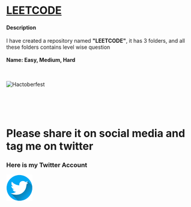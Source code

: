 <h1><a href="https://leetcode.com/problemset/all/">LEETCODE</a></h1>
<h4>Description</h4>
I have created a repository named <strong>"LEETCODE"</strong>, it has 3 folders, and all these folders contains level wise question

<br>
<br>
<strong>Name: Easy, Medium, Hard</strong>

<br>
<br>
<br>

![Hactoberfest](Hacktoberfest2022.png)

<br>
<br>
<br>

# Please share it on social media and tag me on twitter

<h3>Here is my Twitter Account</h3>
<a href="https://twitter.com/Vanshika2063">
  <img width="70px" src="twitter.png"  />
</a>
